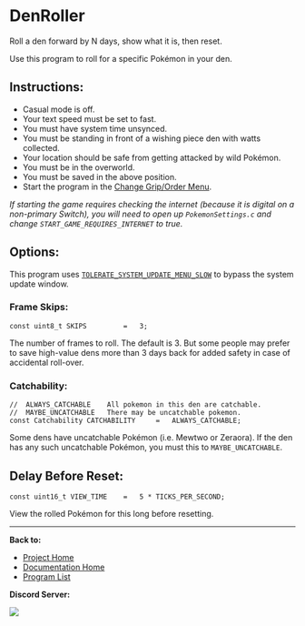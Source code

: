 # DenRoller

Roll a den forward by N days, show what it is, then reset.

Use this program to roll for a specific Pokémon in your den.

## Instructions:
- Casual mode is off.
- Your text speed must be set to fast.
- You must have system time unsynced.
- You must be standing in front of a wishing piece den with watts collected.
- Your location should be safe from getting attacked by wild Pokémon.
- You must be in the overworld.
- You must be saved in the above position.
- Start the program in the [Change Grip/Order Menu](../Appendix/ChangeGripOrderMenu.md).

*If starting the game requires checking the internet (because it is digital on a non-primary Switch), you will need to open up `PokemonSettings.c` and change `START_GAME_REQUIRES_INTERNET` to true.*

## Options:

This program uses [`TOLERATE_SYSTEM_UPDATE_MENU_SLOW`](../Appendix/GlobalSettings.md#tolerate-system-update-menu-slow) to bypass the system update window.

### Frame Skips:
```
const uint8_t SKIPS         =   3;
```
The number of frames to roll. The default is 3. But some people may prefer to save high-value dens more than 3 days back for added safety in case of accidental roll-over.

### Catchability:
```
//  ALWAYS_CATCHABLE    All pokemon in this den are catchable.
//  MAYBE_UNCATCHABLE   There may be uncatchable pokemon.
const Catchability CATCHABILITY     =   ALWAYS_CATCHABLE;
```
Some dens have uncatchable Pokémon (i.e. Mewtwo or Zeraora). If the den has any such uncatchable Pokémon, you must this to `MAYBE_UNCATCHABLE`.

## Delay Before Reset:
```
const uint16_t VIEW_TIME    =   5 * TICKS_PER_SECOND;
```
View the rolled Pokémon for this long before resetting.




<hr>

**Back to:**
- [Project Home](/README.md)
- [Documentation Home](/Documentation/README.md)
- [Program List](/Documentation/ProgramList.md)

**Discord Server:** 

[<img src="https://canary.discordapp.com/api/guilds/695809740428673034/widget.png?style=banner2">](https://discord.gg/cQ4gWxN)
